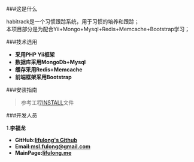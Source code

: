 

###这是什么

habitrack是一个习惯跟踪系统，用于习惯的培养和跟踪；  
本项目部分是为配合Yii+Mongo+Mysql+Redis+Memcache+Bootstrap学习；

###技术选用

*	**采用PHP Yii框架**
*	**数据库采用MongoDb+Mysql**
*	**缓存采用Redis+Memcache**
*	**前端框架采用Bootstrap**

###安装指南

>
>	参考工程[INSTALL](https://github.com/lifulong/habitrack/blob/master/INSTALL)文件
>


###开发人员

1.**李福龙**

*	**GitHub:[lifulong's Github](http://github.com/lifulong)**
*	**Email:[msl.fulong@gmail.com](mailto:msl.fulong@gmail.com)**
*	**MainPage:[lifulong.me](lifulong.me)**

